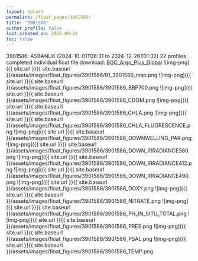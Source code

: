 ```yaml
---
layout: splash
permalink: /float_pages/3901586/
title: "3901586"
author_profile: false
last_created_on: 2025-09-26
toc: false
---
```

 
3901586: ASBANUK (2024-10-01T06:31 to 2024-12-26T01:32)
22 profiles completed
Individual float file download: [BGC_Argo_Plus_Global](https://ftp.soest.hawaii.edu/bgc_argo_plus/Individual_Floats/outliers_removed/3901586_Sprof_processed.nc)
![img-png]({{ site.url }}{{ site.baseurl }}/assets/images/float_figures/3901586/01_3901586_map.png
![img-png]({{ site.url }}{{ site.baseurl }}/assets/images/float_figures/3901586/3901586_BBP700.png
![img-png]({{ site.url }}{{ site.baseurl }}/assets/images/float_figures/3901586/3901586_CDOM.png
![img-png]({{ site.url }}{{ site.baseurl }}/assets/images/float_figures/3901586/3901586_CHLA.png
![img-png]({{ site.url }}{{ site.baseurl }}/assets/images/float_figures/3901586/3901586_CHLA_FLUORESCENCE.png
![img-png]({{ site.url }}{{ site.baseurl }}/assets/images/float_figures/3901586/3901586_DOWNWELLING_PAR.png
![img-png]({{ site.url }}{{ site.baseurl }}/assets/images/float_figures/3901586/3901586_DOWN_IRRADIANCE380.png
![img-png]({{ site.url }}{{ site.baseurl }}/assets/images/float_figures/3901586/3901586_DOWN_IRRADIANCE412.png
![img-png]({{ site.url }}{{ site.baseurl }}/assets/images/float_figures/3901586/3901586_DOWN_IRRADIANCE490.png
![img-png]({{ site.url }}{{ site.baseurl }}/assets/images/float_figures/3901586/3901586_DOXY.png
![img-png]({{ site.url }}{{ site.baseurl }}/assets/images/float_figures/3901586/3901586_NITRATE.png
![img-png]({{ site.url }}{{ site.baseurl }}/assets/images/float_figures/3901586/3901586_PH_IN_SITU_TOTAL.png
![img-png]({{ site.url }}{{ site.baseurl }}/assets/images/float_figures/3901586/3901586_PRES.png
![img-png]({{ site.url }}{{ site.baseurl }}/assets/images/float_figures/3901586/3901586_PSAL.png
![img-png]({{ site.url }}{{ site.baseurl }}/assets/images/float_figures/3901586/3901586_TEMP.png
